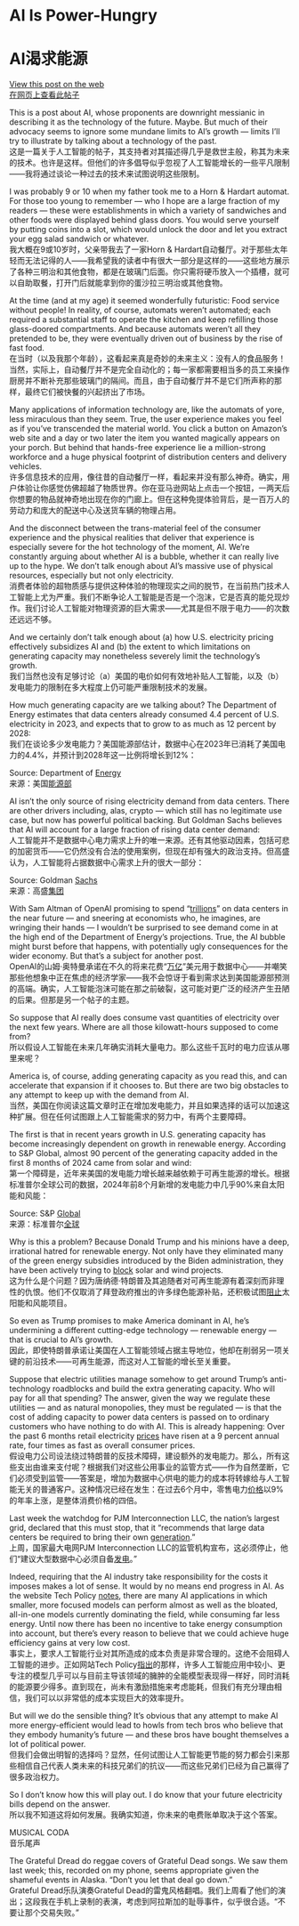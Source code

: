# AI Is Power-Hungry  
# AI渴求能源  

[View this post on the web](https://paulkrugman.substack.com/p/ai-is-power-hungry)  
[在网页上查看此帖子](https://paulkrugman.substack.com/p/ai-is-power-hungry)  

This is a post about AI, whose proponents are downright messianic in describing it as the technology of the future. Maybe. But much of their advocacy seems to ignore some mundane limits to AI’s growth — limits I’ll try to illustrate by talking about a technology of the past.  
这是一篇关于人工智能的帖子，其支持者对其描述得几乎是救世主般，称其为未来的技术。也许是这样。但他们的许多倡导似乎忽视了人工智能增长的一些平凡限制——我将通过谈论一种过去的技术来试图说明这些限制。  

I was probably 9 or 10 when my father took me to a Horn & Hardart automat. For those too young to remember — who I hope are a large fraction of my readers — these were establishments in which a variety of sandwiches and other foods were displayed behind glass doors. You would serve yourself by putting coins into a slot, which would unlock the door and let you extract your egg salad sandwich or whatever.  
我大概在9或10岁时，父亲带我去了一家Horn & Hardart自动餐厅。对于那些太年轻而无法记得的人——我希望我的读者中有很大一部分是这样的——这些地方展示了各种三明治和其他食物，都是在玻璃门后面。你只需将硬币放入一个插槽，就可以自助取餐，打开门后就能拿到你的蛋沙拉三明治或其他食物。  

At the time (and at my age) it seemed wonderfully futuristic: Food service without people! In reality, of course, automats weren’t automated; each required a substantial staff to operate the kitchen and keep refilling those glass-doored compartments. And because automats weren’t all they pretended to be, they were eventually driven out of business by the rise of fast food.  
在当时（以及我那个年龄），这看起来真是奇妙的未来主义：没有人的食品服务！当然，实际上，自动餐厅并不是完全自动化的；每一家都需要相当多的员工来操作厨房并不断补充那些玻璃门的隔间。而且，由于自动餐厅并不是它们所声称的那样，最终它们被快餐的兴起挤出了市场。  

Many applications of information technology are, like the automats of yore, less miraculous than they seem. True, the user experience makes you feel as if you’ve transcended the material world. You click a button on Amazon’s web site and a day or two later the item you wanted magically appears on your porch. But behind that hands-free experience lie a million-strong workforce and a huge physical footprint of distribution centers and delivery vehicles.  
许多信息技术的应用，像往昔的自动餐厅一样，看起来并没有那么神奇。确实，用户体验让你感觉仿佛超越了物质世界。你在亚马逊网站上点击一个按钮，一两天后你想要的物品就神奇地出现在你的门廊上。但在这种免提体验背后，是一百万人的劳动力和庞大的配送中心及送货车辆的物理占用。  

And the disconnect between the trans-material feel of the consumer experience and the physical realities that deliver that experience is especially severe for the hot technology of the moment, AI. We’re constantly arguing about whether AI is a bubble, whether it can really live up to the hype. We don’t talk enough about AI’s massive use of physical resources, especially but not only electricity.  
消费者体验的超物质感与提供这种体验的物理现实之间的脱节，在当前热门技术人工智能上尤为严重。我们不断争论人工智能是否是一个泡沫，它是否真的能兑现炒作。我们讨论人工智能对物理资源的巨大需求——尤其是但不限于电力——的次数还远远不够。  

And we certainly don’t talk enough about (a) how U.S. electricity pricing effectively subsidizes AI and (b) the extent to which limitations on generating capacity may nonetheless severely limit the technology’s growth.  
我们当然也没有足够讨论（a）美国的电价如何有效地补贴人工智能，以及（b）发电能力的限制在多大程度上仍可能严重限制技术的发展。  

How much generating capacity are we talking about? The Department of Energy estimates that data centers already consumed 4.4 percent of U.S. electricity in 2023, and expects that to grow to as much as 12 percent by 2028:  
我们在谈论多少发电能力？美国能源部估计，数据中心在2023年已消耗了美国电力的4.4%，并预计到2028年这一比例将增长到12%：  

Source: Department of [Energy](https://substack.com/redirect/dda0cd72-e6e3-49e3-9995-1fca8cf96d4b?j=eyJ1IjoiMjBsbmJwIn0.KztYzEWpJOR2MnnIg5ijVYRyTJF67hinhCJnHuA6bbA)  
来源：美国[能源部](https://substack.com/redirect/dda0cd72-e6e3-49e3-9995-1fca8cf96d4b?j=eyJ1IjoiMjBsbmJwIn0.KztYzEWpJOR2MnnIg5ijVYRyTJF67hinhCJnHuA6bbA)  

AI isn’t the only source of rising electricity demand from data centers. There are other drivers including, alas, crypto — which still has no legitimate use case, but now has powerful political backing. But Goldman Sachs believes that AI will account for a large fraction of rising data center demand:  
人工智能并不是数据中心电力需求上升的唯一来源。还有其他驱动因素，包括可悲的加密货币——它仍然没有合法的使用案例，但现在却有强大的政治支持。但高盛认为，人工智能将占据数据中心需求上升的很大一部分：  

Source: Goldman [Sachs](https://substack.com/redirect/5a81a754-3dc7-42ec-852e-d2a1ed04a917?j=eyJ1IjoiMjBsbmJwIn0.KztYzEWpJOR2MnnIg5ijVYRyTJF67hinhCJnHuA6bbA)  
来源：高盛[集团](https://substack.com/redirect/5a81a754-3dc7-42ec-852e-d2a1ed04a917?j=eyJ1IjoiMjBsbmJwIn0.KztYzEWpJOR2MnnIg5ijVYRyTJF67hinhCJnHuA6bbA)  

With Sam Altman of OpenAI promising to spend “[trillions](https://substack.com/redirect/7f00a863-1a97-49cb-8250-00aca3569c51?j=eyJ1IjoiMjBsbmJwIn0.KztYzEWpJOR2MnnIg5ijVYRyTJF67hinhCJnHuA6bbA)” on data centers in the near future — and sneering at economists who, he imagines, are wringing their hands — I wouldn’t be surprised to see demand come in at the high end of the Department of Energy’s projections. True, the AI bubble might burst before that happens, with potentially ugly consequences for the wider economy. But that’s a subject for another post.  
OpenAI的山姆·奥特曼承诺在不久的将来花费“[万亿](https://substack.com/redirect/7f00a863-1a97-49cb-8250-00aca3569c51?j=eyJ1IjoiMjBsbmJwIn0.KztYzEWpJOR2MnnIg5ijVYRyTJF67hinhCJnHuA6bbA)”美元用于数据中心——并嘲笑那些他想象中正在焦虑的经济学家——我不会惊讶于看到需求达到美国能源部预测的高端。确实，人工智能泡沫可能在那之前破裂，这可能对更广泛的经济产生丑陋的后果。但那是另一个帖子的主题。  

So suppose that AI really does consume vast quantities of electricity over the next few years. Where are all those kilowatt-hours supposed to come from?  
所以假设人工智能在未来几年确实消耗大量电力。那么这些千瓦时的电力应该从哪里来呢？  

America is, of course, adding generating capacity as you read this, and can accelerate that expansion if it chooses to. But there are two big obstacles to any attempt to keep up with the demand from AI.  
当然，美国在你阅读这篇文章时正在增加发电能力，并且如果选择的话可以加速这种扩展。但在任何试图跟上人工智能需求的努力中，有两个主要障碍。  

The first is that in recent years growth in U.S. generating capacity has become increasingly dependent on growth in renewable energy. According to S&P Global, almost 90 percent of the generating capacity added in the first 8 months of 2024 came from solar and wind:  
第一个障碍是，近年来美国的发电能力增长越来越依赖于可再生能源的增长。根据标准普尔全球公司的数据，2024年前8个月新增的发电能力中几乎90%来自太阳能和风能：  

Source: S&P [Global](https://substack.com/redirect/d29d99ed-e434-4304-9901-fff4ce748710?j=eyJ1IjoiMjBsbmJwIn0.KztYzEWpJOR2MnnIg5ijVYRyTJF67hinhCJnHuA6bbA)  
来源：标准普尔[全球](https://substack.com/redirect/d29d99ed-e434-4304-9901-fff4ce748710?j=eyJ1IjoiMjBsbmJwIn0.KztYzEWpJOR2MnnIg5ijVYRyTJF67hinhCJnHuA6bbA)  

Why is this a problem? Because Donald Trump and his minions have a deep, irrational hatred for renewable energy. Not only have they eliminated many of the green energy subsidies introduced by the Biden administration, they have been actively trying to [block](https://substack.com/redirect/ef1846e6-2d6c-4d61-b9f7-3a3f8f2a7dd3?j=eyJ1IjoiMjBsbmJwIn0.KztYzEWpJOR2MnnIg5ijVYRyTJF67hinhCJnHuA6bbA) solar and wind projects.  
这为什么是个问题？因为唐纳德·特朗普及其追随者对可再生能源有着深刻而非理性的仇恨。他们不仅取消了拜登政府推出的许多绿色能源补贴，还积极试图[阻止](https://substack.com/redirect/ef1846e6-2d6c-4d61-b9f7-3a3f8f2a7dd3?j=eyJ1IjoiMjBsbmJwIn0.KztYzEWpJOR2MnnIg5ijVYRyTJF67hinhCJnHuA6bbA)太阳能和风能项目。  

So even as Trump promises to make America dominant in AI, he’s undermining a different cutting-edge technology — renewable energy — that is crucial to AI’s growth.  
因此，即使特朗普承诺让美国在人工智能领域占据主导地位，他却在削弱另一项关键的前沿技术——可再生能源，而这对人工智能的增长至关重要。  

Suppose that electric utilities manage somehow to get around Trump’s anti-technology roadblocks and build the extra generating capacity. Who will pay for all that spending? The answer, given the way we regulate these utilities — and as natural monopolies, they must be regulated — is that the cost of adding capacity to power data centers is passed on to ordinary customers who have nothing to do with AI. This is already happening: Over the past 6 months retail electricity [prices](https://substack.com/redirect/740fed92-dc7f-4dd1-91cc-72c607769566?j=eyJ1IjoiMjBsbmJwIn0.KztYzEWpJOR2MnnIg5ijVYRyTJF67hinhCJnHuA6bbA) have risen at a 9 percent annual rate, four times as fast as overall consumer prices.  
假设电力公司设法绕过特朗普的反技术障碍，建设额外的发电能力。那么，所有这些支出由谁来支付呢？根据我们对这些公用事业的监管方式——作为自然垄断，它们必须受到监管——答案是，增加为数据中心供电的能力的成本将转嫁给与人工智能无关的普通客户。这种情况已经在发生：在过去6个月中，零售电力[价格](https://substack.com/redirect/740fed92-dc7f-4dd1-91cc-72c607769566?j=eyJ1IjoiMjBsbmJwIn0.KztYzEWpJOR2MnnIg5ijVYRyTJF67hinhCJnHuA6bbA)以9%的年率上涨，是整体消费价格的四倍。  

Last week the watchdog for PJM Interconnection LLC, the nation’s largest grid, declared that this must stop, that it “recommends that large data centers be required to bring their own [generation](https://substack.com/redirect/ce1ce46a-a792-4c91-ae20-e88e752f7d29?j=eyJ1IjoiMjBsbmJwIn0.KztYzEWpJOR2MnnIg5ijVYRyTJF67hinhCJnHuA6bbA).”  
上周，国家最大电网PJM Interconnection LLC的监管机构宣布，这必须停止，他们“建议大型数据中心必须自备[发电](https://substack.com/redirect/ce1ce46a-a792-4c91-ae20-e88e752f7d29?j=eyJ1IjoiMjBsbmJwIn0.KztYzEWpJOR2MnnIg5ijVYRyTJF67hinhCJnHuA6bbA)。”  

Indeed, requiring that the AI industry take responsibility for the costs it imposes makes a lot of sense. It would by no means end progress in AI. As the website Tech Policy [notes](https://substack.com/redirect/69744a8b-e780-4aab-8c46-820d3e6f0270?j=eyJ1IjoiMjBsbmJwIn0.KztYzEWpJOR2MnnIg5ijVYRyTJF67hinhCJnHuA6bbA), there are many AI applications in which smaller, more focused models can perform almost as well as the bloated, all-in-one models currently dominating the field, while consuming far less energy. Until now there has been no incentive to take energy consumption into account, but there’s every reason to believe that we could achieve huge efficiency gains at very low cost.  
事实上，要求人工智能行业对其所造成的成本负责是非常合理的。这绝不会阻碍人工智能的进步。正如网站Tech Policy[指出](https://substack.com/redirect/69744a8b-e780-4aab-8c46-820d3e6f0270?j=eyJ1IjoiMjBsbmJwIn0.KztYzEWpJOR2MnnIg5ijVYRyTJF67hinhCJnHuA6bbA)的那样，许多人工智能应用中较小、更专注的模型几乎可以与目前主导该领域的臃肿的全能模型表现得一样好，同时消耗的能源要少得多。直到现在，尚未有激励措施来考虑能耗，但我们有充分理由相信，我们可以以非常低的成本实现巨大的效率提升。  

But will we do the sensible thing? It’s obvious that any attempt to make AI more energy-efficient would lead to howls from tech bros who believe that they embody humanity’s future — and these bros have bought themselves a lot of political power.  
但我们会做出明智的选择吗？显然，任何试图让人工智能更节能的努力都会引来那些相信自己代表人类未来的科技兄弟们的抗议——而这些兄弟们已经为自己赢得了很多政治权力。  

So I don’t know how this will play out. I do know that your future electricity bills depend on the answer.  
所以我不知道这将如何发展。我确实知道，你未来的电费账单取决于这个答案。  

MUSICAL CODA  
音乐尾声  

The Grateful Dread do reggae covers of Grateful Dead songs. We saw them last week; this, recorded on my phone, seems appropriate given the shameful events in Alaska. “Don’t you let that deal go down.”  
Grateful Dread乐队演奏Grateful Dead的雷鬼风格翻唱。我们上周看了他们的演出；这段我在手机上录制的表演，考虑到阿拉斯加的耻辱事件，似乎很合适。“不要让那个交易失败。”